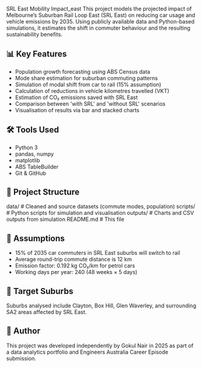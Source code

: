 SRL East Mobility Impact_east
This project models the projected impact of Melbourne’s Suburban Rail Loop East (SRL East) on reducing car usage and vehicle emissions by 2035. Using publicly available data and Python-based simulations, it estimates the shift in commuter behaviour and the resulting sustainability benefits.

## 📊 Key Features

- Population growth forecasting using ABS Census data  
- Mode share estimation for suburban commuting patterns  
- Simulation of modal shift from car to rail (15% assumption)  
- Calculation of reductions in vehicle kilometres travelled (VKT)  
- Estimation of CO₂ emissions saved with SRL East  
- Comparison between 'with SRL' and 'without SRL' scenarios  
- Visualisation of results via bar and stacked charts  

## 🛠 Tools Used

- Python 3  
- pandas, numpy  
- matplotlib  
- ABS TableBuilder  
- Git & GitHub  

## 📁 Project Structure
data/ # Cleaned and source datasets (commute modes, population)
scripts/ # Python scripts for simulation and visualisation
outputs/ # Charts and CSV outputs from simulation
README.md # This file

## 🧠 Assumptions

- 15% of 2035 car commuters in SRL East suburbs will switch to rail  
- Average round-trip commute distance is 12 km  
- Emission factor: 0.192 kg CO₂/km for petrol cars  
- Working days per year: 240 (48 weeks × 5 days)  

## 📍 Target Suburbs

Suburbs analysed include Clayton, Box Hill, Glen Waverley, and surrounding SA2 areas affected by SRL East.

## 🔗 Author

This project was developed independently by Gokul Nair in 2025 as part of a data analytics portfolio and Engineers Australia Career Episode submission.

